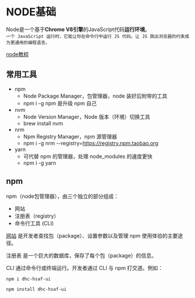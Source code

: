 <!--
 * @Author: your name
 * @Date: 2021-07-14 10:11:49
 * @LastEditTime: 2021-08-19 16:24:16
 * @LastEditors: Please set LastEditors
 * @Description: In User Settings Edit
 * @FilePath: /my-training-doc/docs/javascript/ES6.md
-->
# NODE基础
Node是一个基于**Chrome V8引擎**的JavaScript代码**运行环境**。  
`一个 JavaScript 运行时，它能让你在命令行中运行 JS 代码。让 JS 跳出浏览器的约束成为更通用的编程语言。`

[node教程](https://fe.rualc.com/note/node-basic.html#wo-de-xue-xi-dai-ma)

## 常用工具
* npm
  * Node Package Manager，包管理器，node 装好后附带的工具
  * npm i -g npm 是升级 npm 自己
* nvm
  * Node Version Manager，Node 版本（环境）切换工具
  * brew install nvm
* nrm
  * Npm Registry Manager，npm 源管理器
  * npm i -g nrm --registry=https://registry.npm.taobao.org
* yarn
  * 可代替 npm 的管理器，处理 node_modules 的速度更快
  * npm i -g yarn

## npm
npm（node包管理器），由三个独立的部分组成：  

* 网站
* 注册表（registry）
* 命令行工具 (CLI)

[网站](https://www.npmjs.com/) 是开发者查找包（package）、设置参数以及管理 npm 使用体验的主要途径。  

注册表 是一个巨大的数据库，保存了每个包（package）的信息。  

CLI 通过命令行或终端运行。开发者通过 CLI 与 npm 打交道。例如：  
```bash
npm i dhc-hsaf-ui

npm install dhc-hsaf-ui
```
